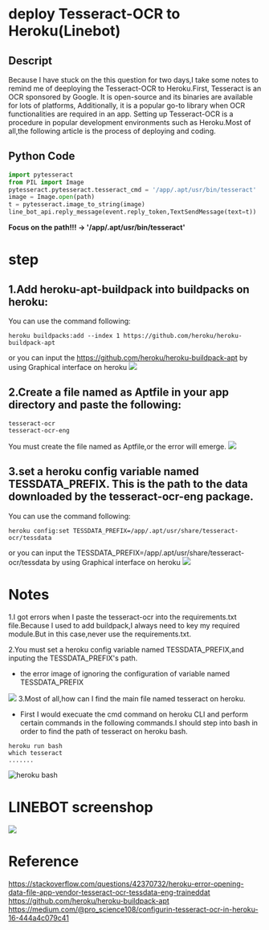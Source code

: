 deploy Tesseract-OCR to Heroku(Linebot)
==== 

Descript
-------

Because I have stuck on the this question for two days,I take some notes to remind me of deeploying the Tesseract-OCR to Heroku.First, Tesseract is an OCR sponsored by Google. It is open-source and its binaries are available for lots of platforms, Additionally, it is a popular go-to library when OCR functionalities are required in an app. Setting up Tesseract-OCR is a procedure in popular development environments such as Heroku.Most of all,the following article is the process of deploying and coding.

Python Code
-------

```python
import pytesseract
from PIL import Image
pytesseract.pytesseract.tesseract_cmd = '/app/.apt/usr/bin/tesseract'
image = Image.open(path)
t = pytesseract.image_to_string(image)
line_bot_api.reply_message(event.reply_token,TextSendMessage(text=t))
```

**Focus on the path!!! -> '/app/.apt/usr/bin/tesseract'**

step
==== 

1.Add heroku-apt-buildpack into buildpacks on heroku:
-------
You can use the command following:
```
heroku buildpacks:add --index 1 https://github.com/heroku/heroku-buildpack-apt
```
or you can input the https://github.com/heroku/heroku-buildpack-apt by using Graphical interface on heroku
![](https://i.imgur.com/GNJGqWt.jpg"step3")



2.Create a file named as Aptfile in your app directory and paste the following:
-------
```
tesseract-ocr
tesseract-ocr-eng
```
You must create the file named as Aptfile,or the error will emerge.
![](https://i.imgur.com/dAfw6XC.jpg"step2")

3.set a heroku config variable named TESSDATA_PREFIX. This is the path to the data downloaded by the tesseract-ocr-eng package.
-------
You can use the command following:

```
heroku config:set TESSDATA_PREFIX=/app/.apt/usr/share/tesseract-ocr/tessdata
```
or you can input the TESSDATA_PREFIX=/app/.apt/usr/share/tesseract-ocr/tessdata by using Graphical interface on heroku
![](https://i.imgur.com/SrYlCC8.jpg"step3")

Notes
====

1.I got errors when I paste the tesseract-ocr into the requirements.txt file.Because I used to add buildpack,I always need to key my  required module.But in this case,never use the requirements.txt.
      
2.You must set a heroku config variable named TESSDATA_PREFIX,and inputing the TESSDATA_PREFIX's path.

* the error image of ignoring the configuration of variable named TESSDATA_PREFIX
      
![](https://i.imgur.com/lIPGDWN.jpg"variable")
3.Most of all,how can I find the main file named tesseract on heroku.

* First I would execuate the cmd command on heroku CLI and perform certain commands in the following commands.I should step into bash in order to find the path of tesseract on heroku bash.

```
heroku run bash
which tesseract
.......
```

![](https://i.imgur.com/l8YbsmS.jpg "heroku bash")

LINEBOT screenshop
====
![](https://i.imgur.com/RkQOeih.jpg"LINEBOT")

Reference
====
https://stackoverflow.com/questions/42370732/heroku-error-opening-data-file-app-vendor-tesseract-ocr-tessdata-eng-traineddat
<br>https://github.com/heroku/heroku-buildpack-apt
<br>https://medium.com/@pro_science108/configurin-tesseract-ocr-in-heroku-16-444a4c079c41



















